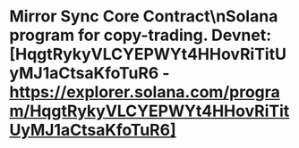 # Mirror Sync Core Contract\nSolana program for copy-trading. Devnet: [HqgtRykyVLCYEPWYt4HHovRiTitUyMJ1aCtsaKfoTuR6 - https://explorer.solana.com/program/HqgtRykyVLCYEPWYt4HHovRiTitUyMJ1aCtsaKfoTuR6]
